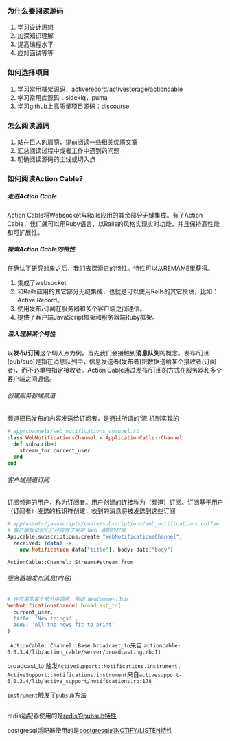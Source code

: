 ### 为什么要阅读源码

1. 学习设计思想
2. 加深知识理解
3. 提高编程水平
4. 应对面试等等

### 如何选择项目

1. 学习常用框架源码，activerecord/activestorage/actioncable
2. 学习常用库源码：sidekiq，puma
3. 学习github上高质量项目源码：discourse

### 怎么阅读源码

1. 站在巨人的肩膀，提前阅读一些相关优质文章
2. 汇总阅读过程中或者工作中遇到的问题
3. 明确阅读源码的主线或切入点

### 如何阅读Action Cable?

##### 走进Action Cable

Action Cable将Websocket与Rails应用的其余部分无缝集成。有了Action Cable，我们就可以用Ruby语言，以Rails的风格实现实时功能，并且保持高性能和可扩展性。

##### 探索Action Cable的特性

在确认了研究对象之后，我们去探索它的特性。特性可以从REMAME里获得。

1. 集成了websocket
2. 和Rails应用的其它部分无缝集成，也就是可以使用Rails的其它模块，比如：Active Record。
3. 使用发布/订阅在服务器和多个客户端之间通信。
4. 提供了客户端JavaScript框架和服务器端Ruby框架。

##### 深入理解某个特性

以**发布/订阅**这个切入点为例，首先我们会接触到**消息队列**的概念。发布/订阅(pub/sub)是指在消息队列中，信息发送者(发布者)把数据送给某个接收者(订阅者)，而不必单独指定接收者。Action Cable通过发布/订阅的方式在服务器和多个客户端之间通信。

###### 创建服务器端频道

频道把已发布的内容发送给订阅者，是通过所谓的'流'机制实现的

````ruby
# app/channels/web_notifications_channel.rb
class WebNotificationsChannel < ApplicationCable::Channel
  def subscribed
    stream_for current_user
  end
end
````

###### 客户端频道订阅

订阅频道的用户，称为订阅者。用户创建的连接称为（频道）订阅。订阅基于用户（订阅者）发送的标识符创建，收到的消息将被发送到这些订阅

```coffeescript
# app/assets/javascripts/cable/subscriptions/web_notifications.coffee
# 客户端假设我们已经获得了发送 Web 通知的权限
App.cable.subscriptions.create "WebNotificationsChannel",
  received: (data) ->
    new Notification data["title"], body: data["body"]
```

`ActionCable::Channel::Streams#stream_from`

###### 服务器端发布消息(内容)

```ruby
# 在应用的某个部分中调用，例如 NewCommentJob
WebNotificationsChannel.broadcast_to(
  current_user,
  title: 'New things!',
  body: 'All the news fit to print'
)
```

` ActionCable::Channel::Base.broadcast_to`来自 `actioncable-6.0.3.4/lib/action_cable/server/broadcasting.rb:11`

broadcast_to 触发`ActiveSupport::Notifications.instrument`，`ActiveSupport::Notifications.instrument`来自`activesupport-6.0.3.4/lib/active_support/notifications.rb:178` 

`instrument`触发了`pubsub`方法

```

```



redis适配器使用的是[redis的pubsub特性](https://redis.io/topics/pubsub#database-amp-scoping)

postgresql适配器使用的是[postgresql的NOTIFY/LISTEN特性](https://www.postgresql.org/docs/9.0/sql-notify.html)
